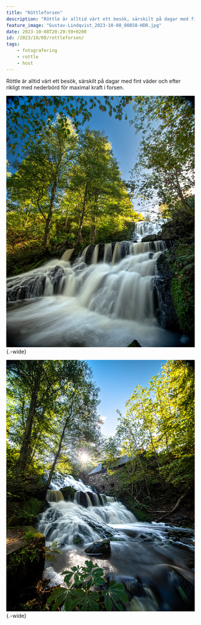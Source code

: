 ```yaml
---
title: "Röttleforsen"
description: "Röttle är alltid värt ett besök, särskilt på dagar med fint väder och efter rikligt med nederbörd för maximal kraft i forsen."
feature_image: "Gustav-Lindqvist_2023-10-08_00858-HDR.jpg"
date: 2023-10-08T20:29:59+0200
id: /2023/10/08/rottleforsen/
tags:
    - fotografering
    - rottle
    - host
---
```


Röttle är alltid värt ett besök, särskilt på dagar med fint väder och efter rikligt med nederbörd för maximal kraft i forsen.

![Ett vattenfall i flera nivåer sett från botten. Himlen är blå och träden vid sidan av forsen skiner gult i solen. Bilden är taget med en lång exponeringstid som drar ut rörelserna i forsen till mjuka linjer längs strömmen.](Gustav-Lindqvist_2023-10-08_00863-HDR-2.jpg){.-wide}

![Ett vattenfall i flera nivåer sett från botten och den vänstra sidan. På andra sidan forsen syns en väldigt gammal stenbyggnad. Himlen är blå och träden vid sidan av forsen skiner gult i solen som syns bakom fallet och byggnaden. Bilden är taget med en lång exponeringstid som drar ut rörelserna i forsen till mjuka linjer längs strömmen.](Gustav-Lindqvist_2023-10-08_00858-HDR_3000w.jpg){.-wide}
